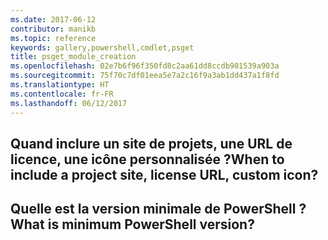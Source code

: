 ```yaml
---
ms.date: 2017-06-12
contributor: manikb
ms.topic: reference
keywords: gallery,powershell,cmdlet,psget
title: psget_module_creation
ms.openlocfilehash: 02e7b6f96f350fd8c2aa61dd8ccdb901539a903a
ms.sourcegitcommit: 75f70c7df01eea5e7a2c16f9a3ab1dd437a1f8fd
ms.translationtype: HT
ms.contentlocale: fr-FR
ms.lasthandoff: 06/12/2017
---
```

## <a name="when-to-include-a-project-site-license-url-custom-icon"></a><span data-ttu-id="1dfce-103">Quand inclure un site de projets, une URL de licence, une icône personnalisée ?</span><span class="sxs-lookup"><span data-stu-id="1dfce-103">When to include a project site, license URL, custom icon?</span></span>


## <a name="what-is-minimum-powershell-version"></a><span data-ttu-id="1dfce-104">Quelle est la version minimale de PowerShell ?</span><span class="sxs-lookup"><span data-stu-id="1dfce-104">What is minimum PowerShell version?</span></span>

